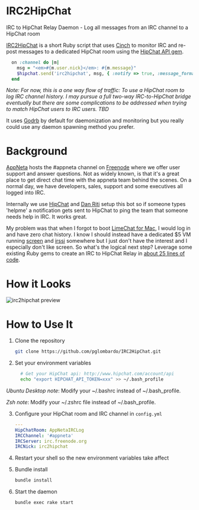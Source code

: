 IRC2HipChat
===========

IRC to HipChat Relay Daemon - Log all messages from an IRC channel to a HipChat room

[IRC2HipChat](https://github.com/pglombardo/IRC2HipChat) is a short Ruby script that uses [Cinch](https://github.com/cinchrb/cinch) to monitor IRC and re-post messages to a dedicated HipChat room using the [HipChat API gem](https://rubygems.org/gems/hipchat).

```ruby
  on :channel do |m|
    msg = "<em>#{m.user.nick}</em>: #{m.message}"
    $hipchat.send('irc2hipchat', msg, { :notify => true, :message_format => 'html' })
  end
```

_Note: For now, this is a one way flow of traffic: To use a HipChat room to log IRC channel history.  I may pursue a full two-way IRC-to-HipChat bridge eventually but there are some complications to be addressed when trying to match HipChat users to IRC users.  TBD_

It uses [Godrb](http://godrb.com/) by default for daemonization and monitoring but you really could use any daemon spawning method you prefer.

# Background

[AppNeta](http://www.appneta.com) hosts the #appneta channel on [Freenode](http://freenode.net/) where we offer user support and answer questions.  Not as widely known, is that it's a great place to get direct chat time with the appneta team behind the scenes.  On a normal day, we have developers, sales, support and some executives all logged into IRC.

Internally we use [HipChat](http://www.hipchat.com) and [Dan Riti](https://github.com/danriti) setup this bot so if someone types 'helpme' a notification gets sent to HipChat to ping the team that someone needs help in IRC.  It works great.

My problem was that when I forgot to boot [LimeChat for Mac](http://limechat.net/mac/), I would log in and have zero chat history.  I know I should instead have a dedicated $5 VM running [screen](http://www.gnu.org/software/screen/) and [irssi](http://www.irssi.org/) somewhere but I just don't have the interest and I especially don't like screen.  So what's the logical next step?  Leverage some existing Ruby gems to create an IRC to HipChat Relay in [about 25 lines of code](https://github.com/pglombardo/IRC2HipChat/blob/master/irc2hipchat.rb).

# How it Looks

![irc2hipchat preview](https://s3.amazonaws.com/pglombardo/irc2hipchat_preview.png?x=1)

# How to Use It

1. Clone the repository

    ```bash
    git clone https://github.com/pglombardo/IRC2HipChat.git
    ```
  
2. Set your environment variables

    ```bash
      # Get your HipChat api: http://www.hipchat.com/account/api
      echo "export HIPCHAT_API_TOKEN=xxx" >> ~/.bash_profile
    ```

  *Ubuntu Desktop note*: Modify your ~/.bashrc instead of ~/.bash_profile.

  *Zsh note*: Modify your ~/.zshrc file instead of ~/.bash_profile.
  
3. Configure your HipChat room and IRC channel in `config.yml`

    ```yaml
    ---
    HipChatRoom: AppNetaIRCLog
    IRCChannel: '#appneta'
    IRCServer: irc.freenode.org
    IRCNick: irc2hipchat
    ```

4. Restart your shell so the new environment variables take affect

5. Bundle install

    ```bash
    bundle install
    ```

6. Start the daemon

    ```bash
    bundle exec rake start
    ```

